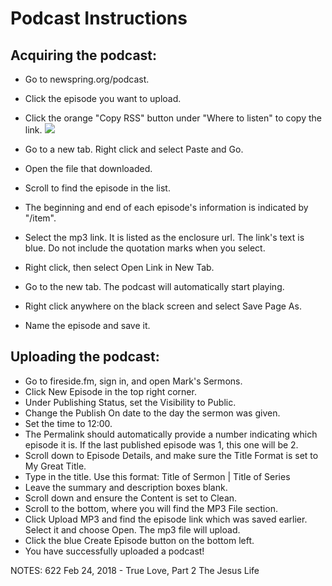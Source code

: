 # Podcast Instructions


## Acquiring the podcast:
* Go to newspring.org/podcast.
* Click the episode you want to upload.
* Click the orange "Copy RSS" button under "Where to listen" to copy the link.
![](https://hd.newspring.org/uploads/b2ddf9a9-e0f5-4f05-b0c1-d594797c3991.png)

* Go to a new tab. Right click and select Paste and Go.
* Open the file that downloaded.
* Scroll to find the episode in the list.
* The beginning and end of each episode's information is indicated by "/item".
* Select the mp3 link. It is listed as the enclosure url. The link's text is blue. Do not include the quotation marks when you select.
* Right click, then select Open Link in New Tab.
* Go to the new tab. The podcast will automatically start playing.
* Right click anywhere on the black screen and select Save Page As.
* Name the episode and save it.

## Uploading the podcast:
* Go to fireside.fm, sign in, and open Mark's Sermons.
* Click New Episode in the top right corner.
* Under Publishing Status, set the Visibility to Public.
* Change the Publish On date to the day the sermon was given.
* Set the time to 12:00.
* The Permalink should automatically provide a number indicating which episode it is. If the last published episode was 1, this one will be 2.
* Scroll down to Episode Details, and make sure the Title Format is set to My Great Title.
* Type in the title. Use this format: Title of Sermon | Title of Series
* Leave the summary and description boxes blank.
* Scroll down and ensure the Content is set to Clean.
* Scroll to the bottom, where you will find the MP3 File section.
* Click Upload MP3 and find the episode link which was saved earlier. Select it and choose Open. The mp3 file will upload.
* Click the blue Create Episode button on the bottom left.
* You have successfully uploaded a podcast!

NOTES:  622 Feb 24, 2018 - True Love, Part 2 The Jesus Life